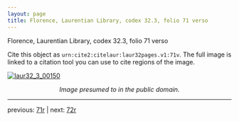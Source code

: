 ```yaml
---
layout: page
title: Florence, Laurentian Library, codex 32.3, folio 71 verso
---
```


Florence, Laurentian Library, codex 32.3, folio 71 verso

Cite this object as `urn:cite2:citelaur:laur32pages.v1:71v`.  The full image is linked to a citation tool you can use to cite regions of the image.

[![laur32_3_00150](http://www.homermultitext.org/iipsrv?IIIF=/project/homer/pyramidal/deepzoom/citelaur/laur32imgs/v1/laur32_3_00150.tif/full/800,/0/default.jpg)](http://www.homermultitext.org/ict2/?urn=urn:cite2:citelaur:laur32imgs.v1:laur32_3_00150) 

<p style="text-align: center; font-style: italic;">Image presumed to in the public domain.</p>

---

previous: [71r](../71r/) | next: [72r](../72r/)